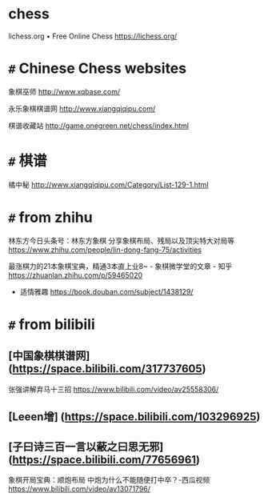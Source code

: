 
# chess

lichess.org • Free Online Chess https://lichess.org/

# `#` Chinese Chess websites

象棋巫师 http://www.xqbase.com/

永乐象棋棋谱网 http://www.xiangqiqipu.com/

棋谱收藏站 http://game.onegreen.net/chess/index.html

# `#` 棋谱

橘中秘 http://www.xiangqiqipu.com/Category/List-129-1.html

# `#` from zhihu

林东方今日头条号：林东方象棋 分享象棋布局、残局以及顶尖特大对局等 https://www.zhihu.com/people/lin-dong-fang-75/activities

最涨棋力的21本象棋宝典，精通3本直上业8~ - 象棋微学堂的文章 - 知乎 https://zhuanlan.zhihu.com/p/59465020
- 适情雅趣 https://book.douban.com/subject/1438129/

# `#` from bilibili

## [中国象棋棋谱网] (https://space.bilibili.com/317737605)

张强讲解弃马十三招 https://www.bilibili.com/video/av25558306/

## [Leeen增] (https://space.bilibili.com/103296925)

## [子曰诗三百一言以蔽之曰思无邪] (https://space.bilibili.com/77656961)

象棋开局宝典：顺炮布局 中炮为什么不能随便打中卒？-西瓜视频 https://www.bilibili.com/video/av13071796/
